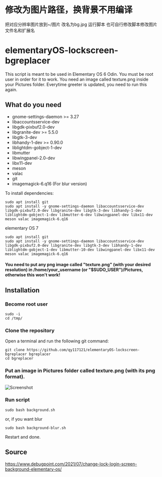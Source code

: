 # 修改为图片路径，换背景不用编译
把对应分辨率图片放到~/图片 改名为bg.jpg  运行脚本
也可自行修改脚本修改图片文件名和扩展名


# elementaryOS-lockscreen-bgreplacer

This script is meant to be used in Elementary OS 6 Odin. You must be root user in order for it to work. You need an image called texture.png inside your Pictures folder. Everytime greeter is updated, you need to run this again.

## What do you need

* gnome-settings-daemon >= 3.27
* libaccountsservice-dev
* libgdk-pixbuf2.0-dev
* libgranite-dev >= 5.5.0
* libgtk-3-dev
* libhandy-1-dev >= 0.90.0
* liblightdm-gobject-1-dev
* libmutter
* libwingpanel-2.0-dev
* libx11-dev
* meson
* valac
* git
* imagemagick-6.q16 (For blur version)

To install dependencies:

```
sudo apt install git
sudo apt install -y gnome-settings-daemon libaccountsservice-dev libgdk-pixbuf2.0-dev libgranite-dev libgtk-3-dev libhandy-1-dev liblightdm-gobject-1-dev libmutter-6-dev libwingpanel-dev libx11-dev meson valac imagemagick-6.q16
``` 
elementary OS 7

```
sudo apt install git
sudo apt install -y gnome-settings-daemon libaccountsservice-dev libgdk-pixbuf2.0-dev libgranite-dev libgtk-3-dev libhandy-1-dev liblightdm-gobject-1-dev libmutter-10-dev libwingpanel-dev libx11-dev meson valac imagemagick-6.q16
``` 

#### You need to put any png image called "texture.png" (with your desired resolution) in /home/your_username (or "$SUDO_USER")/Pictures, otherwise this won't work!

## Installation

### Become root user

```
sudo -i
cd /tmp/
```

### Clone the repository

Open a terminal and run the following git command:

```
git clone https://github.com/qy117121/elementaryOS-lockscreen-bgreplacer bgreplacer
cd bgreplacer
```

### Put an image in Pictures folder called texture.png (with its png format).

![Screenshot](Pictures.png)

### Run script

```
sudo bash background.sh
```

or, if you want blur

```
sudo bash background-blur.sh
```

Restart and done.

## Source

https://www.debugpoint.com/2021/07/change-lock-login-screen-background-elementary-os/
